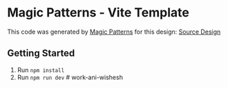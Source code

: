 # Magic Patterns - Vite Template

This code was generated by [Magic Patterns](https://magicpatterns.com) for this design: [Source Design](https://magicpatterns.com/c/hixciqjrbkngntaurpudpl)

## Getting Started

1. Run `npm install`
2. Run `npm run dev`
#   w o r k - a n i - w i s h e s h  
 